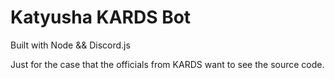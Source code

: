 # Katyusha KARDS Bot

Built with Node && Discord.js

Just for the case that the officials from KARDS want to see the source code.
